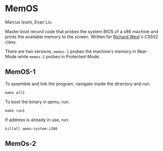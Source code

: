 # MemOS
Marcus Izumi, Evan Liu

Master boot record code that probes the system BIOS of a x86 machine and prints the available memory to the screen. Written for [Richard West](https://www.cs.bu.edu/fac/richwest/)'s CS552 class. 

There are two versions, ```memos-1``` probes the machine's memory in Real-Mode while ```memos-2``` probes in Protected-Mode. 


## MemOS-1

To assemble and link the program, navigate inside the directory and run:

```
make all1 
```

To boot the binary in qemu, run:
```
make run1
```

If address is already in use, run: 
```
killall qemu-system-i386
```


## MemOs-2
